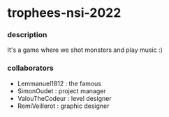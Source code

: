 # trophees-nsi-2022

### description
It's a game where we shot monsters
and play music :)

### collaborators
- Lemmanuel1812 : the famous
- SimonOudet : project manager
- ValouTheCodeur : level designer
- RemiVeillerot : graphic designer
